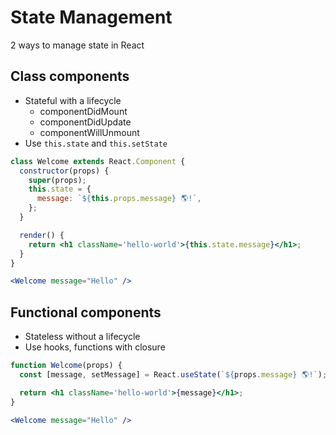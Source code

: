 # State Management

2 ways to manage state in React

## Class components

- Stateful with a lifecycle
  - componentDidMount
  - componentDidUpdate
  - componentWillUnmount
- Use `this.state` and `this.setState`

```jsx
class Welcome extends React.Component {
  constructor(props) {
    super(props);
    this.state = {
      message: `${this.props.message} 🌎!`,
    };
  }

  render() {
    return <h1 className='hello-world'>{this.state.message}</h1>;
  }
}

<Welcome message="Hello" />
```

## Functional components

- Stateless without a lifecycle
- Use hooks, functions with closure

```jsx
function Welcome(props) {
  const [message, setMessage] = React.useState(`${props.message} 🌎!`);

  return <h1 className='hello-world'>{message}</h1>;
}

<Welcome message="Hello" />
```

